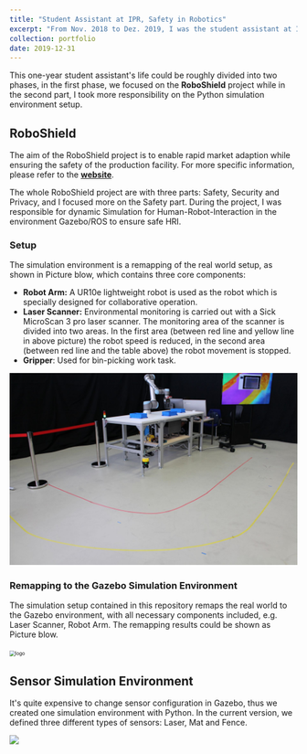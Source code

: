 ```yaml
---
title: "Student Assistant at IPR, Safety in Robotics"
excerpt: "From Nov. 2018 to Dez. 2019, I was the student assistant at Institute for Anthropomatics and Robotics (IAR) - Intelligent Process Automation (IPR) with [Prof.Dr.-Ing Torsten Kroeger](https://www.ipr.kit.edu/mitarbeiter_2538.php) and [M.Sc. Woo-Jeong Baek](https://www.ipr.kit.edu/mitarbeiter_3113.php), where we focused on the safe interaction between robotics and human and safety sensor configuration. <br/><img src='/images/project/hiwi_sensor_configuration.gif'>"
collection: portfolio
date: 2019-12-31
---
```

This one-year student assistant's life could be roughly divided into two phases, in the first phase, we focused on the **RoboShield** project while in the second part, I took more responsibility on the Python simulation environment setup.

## RoboShield
The aim of the RoboShield project is to enable rapid market adaption while ensuring the safety of the production facility. For more specific information, please refer to the [**website**](https://www.roboshield-bw.de/).

The whole RoboShield project are with three parts: Safety, Security and Privacy, and I focused more on the Safety part. During the project, I was responsible for dynamic Simulation for Human-Robot-Interaction in the environment Gazebo/ROS to ensure safe HRI.


### Setup

The simulation environment is a remapping of the real world setup, as shown in Picture blow, which contains three core components:
- **Robot Arm:** A UR10e lightweight robot is used as the robot which is specially designed for collaborative operation.
- **Laser Scanner:** Environmental monitoring is carried out with a Sick MicroScan 3 pro laser scanner. The monitoring area of the scanner is divided into two areas. In the first area (between red line and yellow line in above picture) the robot speed is reduced, in the second area (between red line and the table above) the robot movement is stopped.
- **Gripper**: Used for bin-picking work task.

<img src="/images/project/hiwi_demonstrator_real_world.JPG" alt="logo" style="zoom:60%;" />


### Remapping to the Gazebo Simulation Environment 

The simulation setup contained in this repository remaps the real world to the Gazebo environment, with all 
necessary components included, e.g. Laser Scanner, Robot Arm. The remapping results could be shown as Picture blow.

<img src="/images/project/hiwi_visual_gazebo_rviz.gif" alt="logo" style="zoom:60%;" />

## Sensor Simulation Environment
It's quite expensive to change sensor configuration in Gazebo, thus we created  one simulation environment with Python. In the current version, we defined three different types of sensors: Laser, Mat and Fence.

<img src='/images/project/hiwi_sensor_configuration.gif'>